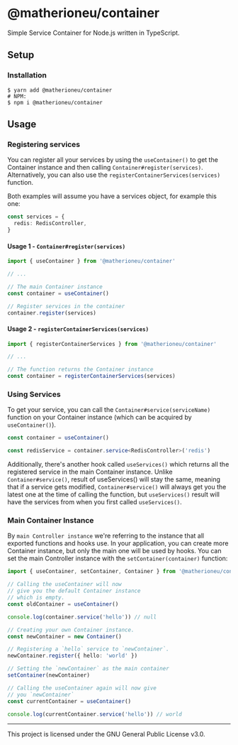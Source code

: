 # @matherioneu/container

Simple Service Container for Node.js written in TypeScript.

## Setup

### Installation

```shell
$ yarn add @matherioneu/container
# NPM:
$ npm i @matherioneu/container
```

## Usage

### Registering services

You can register all your services by using the `useContainer()` to get the
Container instance and then calling `Container#register(services)`. Alternatively,
you can also use the `registerContainerServices(services)` function.

Both examples will assume you have a services object, for example this one:

```ts
const services = {
  redis: RedisController,
}
```

#### Usage 1 - `Container#register(services)`

```ts
import { useContainer } from '@matherioneu/container'

// ...

// The main Container instance
const container = useContainer()

// Register services in the container
container.register(services)
```

#### Usage 2 - `registerContainerServices(services)`

```ts
import { registerContainerServices } from '@matherioneu/container'

// ...

// The function returns the Container instance
const container = registerContainerServices(services)
```

### Using Services

To get your service, you can call the `Container#service(serviceName)` function
on your Container instance (which can be acquired by `useContainer()`).

```ts
const container = useContainer()

const redisService = container.service<RedisController>('redis')
```

Additionally, there's another hook called `useServices()` which returns all the registered
service in the main Container instance. Unlike `Container#service()`, result of useServices()
will stay the same, meaning that if a service gets modified, `Container#service()` will always get you
the latest one at the time of calling the function, but `useServices()` result will have the services
from when you first called `useServices()`.

### Main Container Instance

By `main Controller instance` we're referring to the instance that all exported functions and hooks use.
In your application, you can create more Container instance, but only the main one will be used by hooks.
You can set the main Controller instance with the `setContainer(container)` function:

```ts
import { useContainer, setContainer, Container } from '@matherioneu/container'

// Calling the useContainer will now
// give you the default Container instance
// which is empty.
const oldContainer = useContainer()

console.log(container.service('hello')) // null

// Creating your own Container instance.
const newContainer = new Container()

// Registering a `hello` service to `newContainer`.
newContainer.register({ hello: 'world' })

// Setting the `newContainer` as the main container
setContainer(newContainer)

// Calling the useContainer again will now give
// you `newContainer`
const currentContainer = useContainer()

console.log(currentContainer.service('hello')) // world
```

<hr>

This project is licensed under the GNU General Public License v3.0.
